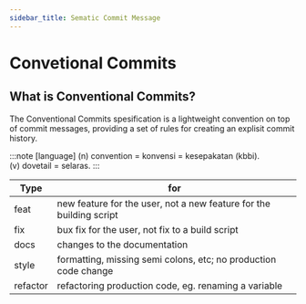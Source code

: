 ```yaml
---
sidebar_title: Sematic Commit Message
---
```


# Convetional Commits

## What is Conventional Commits?

The Conventional Commits spesification is a lightweight convention on top of commit messages, providing a set of rules for creating an explisit commit history.

:::note [language]
(n) convention = konvensi = kesepakatan (kbbi).\
(v) dovetail = selaras.
:::

| Type | for |
|------|-----|
|feat | new feature for the user, not a new feature for the building script|
|fix | bux fix for the user, not fix to a build script |
|docs|changes to the documentation|
|style|formatting, missing semi colons, etc; no production code change|
|refactor|refactoring production code, eg. renaming a variable|